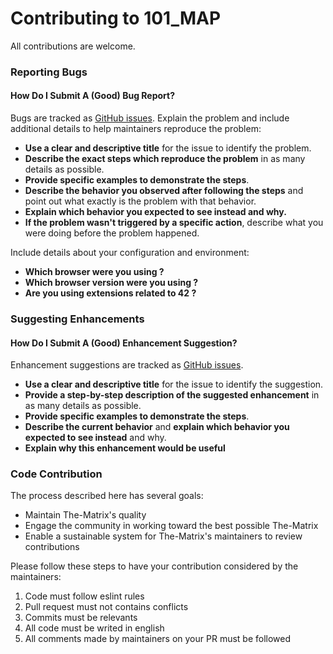 # Contributing to 101_MAP

All contributions are welcome.

### Reporting Bugs
#### How Do I Submit A (Good) Bug Report?

Bugs are tracked as [GitHub issues](https://guides.github.com/features/issues/).
Explain the problem and include additional details to help maintainers reproduce the problem:

* **Use a clear and descriptive title** for the issue to identify the problem.
* **Describe the exact steps which reproduce the problem** in as many details as possible.
* **Provide specific examples to demonstrate the steps**.
* **Describe the behavior you observed after following the steps** and point out what exactly is the problem with that behavior.
* **Explain which behavior you expected to see instead and why.**
* **If the problem wasn't triggered by a specific action**, describe what you were doing before the problem happened.

Include details about your configuration and environment:

* **Which browser were you using ?**
* **Which browser version were you using ?**
* **Are you using extensions related to 42 ?**

### Suggesting Enhancements

#### How Do I Submit A (Good) Enhancement Suggestion?

Enhancement suggestions are tracked as [GitHub issues](https://guides.github.com/features/issues/).

* **Use a clear and descriptive title** for the issue to identify the suggestion.
* **Provide a step-by-step description of the suggested enhancement** in as many details as possible.
* **Provide specific examples to demonstrate the steps**.
* **Describe the current behavior** and **explain which behavior you expected to see instead** and why.
* **Explain why this enhancement would be useful**

### Code Contribution

The process described here has several goals:

- Maintain The-Matrix's quality
- Engage the community in working toward the best possible The-Matrix
- Enable a sustainable system for The-Matrix's maintainers to review contributions

Please follow these steps to have your contribution considered by the maintainers:

1. Code must follow eslint rules
2. Pull request must not contains conflicts
3. Commits must be relevants
4. All code must be writed in english
5. All comments made by maintainers on your PR must be followed
